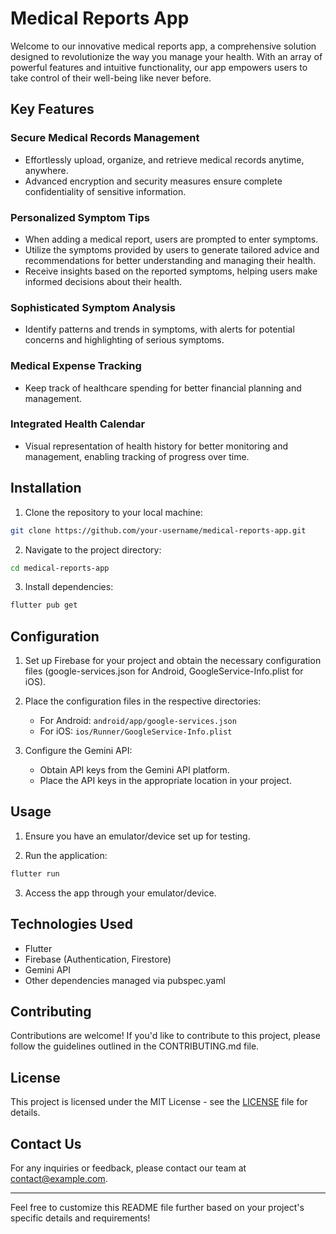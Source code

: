 # Medical Reports App

Welcome to our innovative medical reports app, a comprehensive solution designed to revolutionize the way you manage your health. With an array of powerful features and intuitive functionality, our app empowers users to take control of their well-being like never before.

## Key Features

### Secure Medical Records Management
- Effortlessly upload, organize, and retrieve medical records anytime, anywhere.
- Advanced encryption and security measures ensure complete confidentiality of sensitive information.

### Personalized Symptom Tips
- When adding a medical report, users are prompted to enter symptoms.
- Utilize the symptoms provided by users to generate tailored advice and recommendations for better understanding and managing their health.
- Receive insights based on the reported symptoms, helping users make informed decisions about their health.

### Sophisticated Symptom Analysis
- Identify patterns and trends in symptoms, with alerts for potential concerns and highlighting of serious symptoms.

### Medical Expense Tracking
- Keep track of healthcare spending for better financial planning and management.

### Integrated Health Calendar
- Visual representation of health history for better monitoring and management, enabling tracking of progress over time.

## Installation

1. Clone the repository to your local machine:

```bash
git clone https://github.com/your-username/medical-reports-app.git
```

2. Navigate to the project directory:

```bash
cd medical-reports-app
```

3. Install dependencies:

```bash
flutter pub get
```

## Configuration

1. Set up Firebase for your project and obtain the necessary configuration files (google-services.json for Android, GoogleService-Info.plist for iOS).

2. Place the configuration files in the respective directories:

   - For Android: `android/app/google-services.json`
   - For iOS: `ios/Runner/GoogleService-Info.plist`

3. Configure the Gemini API:

   - Obtain API keys from the Gemini API platform.
   - Place the API keys in the appropriate location in your project.

## Usage

1. Ensure you have an emulator/device set up for testing.

2. Run the application:

```bash
flutter run
```

3. Access the app through your emulator/device.

## Technologies Used

- Flutter
- Firebase (Authentication, Firestore)
- Gemini API
- Other dependencies managed via pubspec.yaml

## Contributing

Contributions are welcome! If you'd like to contribute to this project, please follow the guidelines outlined in the CONTRIBUTING.md file.

## License

This project is licensed under the MIT License - see the [LICENSE](LICENSE) file for details.

## Contact Us

For any inquiries or feedback, please contact our team at [contact@example.com](mailto:contact@example.com).

---

Feel free to customize this README file further based on your project's specific details and requirements!
